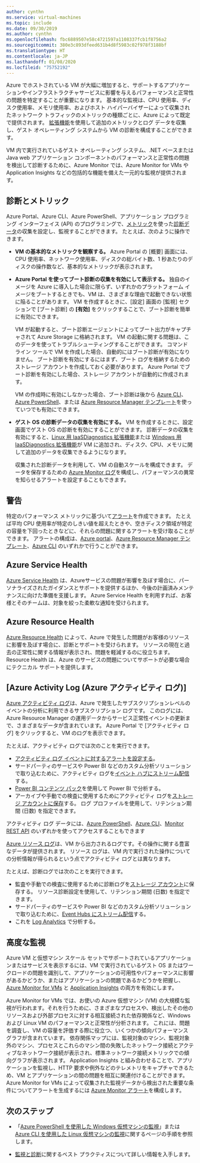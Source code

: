 ```yaml
---
author: cynthn
ms.service: virtual-machines
ms.topic: include
ms.date: 09/30/2019
ms.author: cynthn
ms.openlocfilehash: fbc6889507e58c4721597a1108337fcb1f8756a2
ms.sourcegitcommit: 380e3c893dfeed631b4d8f5983c02f978f3188bf
ms.translationtype: HT
ms.contentlocale: ja-JP
ms.lasthandoff: 01/08/2020
ms.locfileid: "75752192"
---
```

Azure でホストされている VM が大幅に増加すると、サポートするアプリケーションやインフラストラクチャサービスに影響を与えるパフォーマンスと正常性の問題を特定することが重要になります。 基本的な監視は、CPU 使用率、ディスク使用率、メモリ使用率、およびホスト ハイパーバイザーによって収集されたネットワーク トラフィックのメトリックの種類ごとに、Azure によって既定で提供されます。 [拡張機能](../articles/virtual-machines/windows/extensions-features.md)を使用して追加のメトリックとログ データを収集し、ゲスト オペレーティング システムから VM の診断を構成することができます。

VM 内で実行されているゲスト オペレーティング システム、.NET ベースまたは Java web アプリケーション コンポーネントのパフォーマンスと正常性の問題を検出して診断するために、Azure Monitor では、Azure Monitor for VMs や Application Insights などの包括的な機能を備えた一元的な監視が提供されます。

## <a name="diagnostics-and-metrics"></a>診断とメトリック 

Azure Portal、Azure CLI、Azure PowerShell、アプリケーション プログラミング インターフェイス (API) のプログラミングで、[メトリック](../articles/monitoring-and-diagnostics/monitoring-overview-metrics.md)を使った[診断データ](https://docs.microsoft.com/cli/azure/vm/diagnostics)の収集を設定し、監視することができます。 たとえば、次のように操作できます。

- **VM の基本的なメトリックを観察する。** Azure Portal の [概要] 画面には、CPU 使用率、ネットワーク使用率、ディスクの総バイト数、1 秒あたりのディスクの操作数など、基本的なメトリックが表示されます。

- **Azure Portal を使ってブート診断の収集を有効にして表示する。** 独自のイメージを Azure に導入した場合に限らず、いずれかのプラットフォーム イメージをブートするときでも、VM は、さまざまな理由で起動できない状態に陥ることがあります。 VM を作成するときに、[設定] 画面の [監視] セクションで [ブート診断] の **[有効]** をクリックすることで、ブート診断を簡単に有効にできます。

    VM が起動すると、ブート診断エージェントによってブート出力がキャプチャされて Azure Storage に格納されます。 VM の起動に関する問題は、このデータを使ってトラブルシューティングすることができます。 コマンド ライン ツールで VM を作成した場合、自動的にはブート診断が有効になりません。 ブート診断を有効にするにはまず、ブート ログを格納するためのストレージ アカウントを作成しておく必要があります。 Azure Portal でブート診断を有効にした場合、ストレージ アカウントが自動的に作成されます。

    VM の作成時に有効にしなかった場合、ブート診断は後から [Azure CLI](https://docs.microsoft.com/cli/azure/vm/boot-diagnostics)、[Azure PowerShell](https://docs.microsoft.com/powershell/module/az.compute/set-azvmbootdiagnostic)、または [Azure Resource Manager テンプレート](../articles/virtual-machines/windows/extensions-diagnostics-template.md)を使っていつでも有効にできます。

- **ゲスト OS の診断データの収集を有効にする。** VM を作成するときに、設定画面でゲスト OS の診断を有効にすることができます。 診断データの収集を有効にすると、[Linux 用 IaaSDiagnostics 拡張機能](../articles/virtual-machines/linux/diagnostic-extension.md)または [Windows 用 IaaSDiagnostics 拡張機能](../articles/virtual-machines/windows/ps-extensions-diagnostics.md)が VM に追加され、ディスク、CPU、メモリに関して追加のデータを収集できるようになります。

    収集された診断データを利用して、VM の自動スケールを構成できます。 データを保存するための [Azure Monitor ログ](../articles/azure-monitor/platform/data-platform-logs.md)を構成し、パフォーマンスの異常を知らせるアラートを設定することもできます。

## <a name="alerts"></a>警告

特定のパフォーマンス メトリックに基づいて[アラート](../articles/azure-monitor/platform/alerts-overview.md)を作成できます。 たとえば平均 CPU 使用率が特定のしきい値を超えたときや、空きディスク領域が特定の容量を下回ったときなどに、それらの問題に関するアラートを受け取ることができます。 アラートの構成は、[Azure portal](../articles/azure-monitor/platform/alerts-metric.md#create-with-azure-portal)、[Azure Resource Manager テンプレート](../articles/azure-monitor/platform/alerts-metric-create-templates.md)、[Azure CLI](../articles/azure-monitor/platform/alerts-metric.md#with-azure-cli) のいずれかで行うことができます。

## <a name="azure-service-health"></a>Azure Service Health

[Azure Service Health](../articles/service-health/service-health-overview.md) は、Azureサービスの問題が影響を及ぼす場合に、パーソナライズされたガイダンスとサポートを提供するほか、今後の計画済みメンテナンスに向けた準備を支援します。 Azure Service Health を利用すれば、お客様とそのチームは、対象を絞った柔軟な通知を受けられます。

## <a name="azure-resource-health"></a>Azure Resource Health

[Azure Resource Health](../articles/service-health/resource-health-overview.md) によって、Azure で発生した問題がお客様のリソースに影響を及ぼす場合に、診断とサポートを受けられます。 リソースの現在と過去の正常性に関する情報が表示され、問題を軽減するのに役立ちます。 Resource Health は、Azure のサービスの問題についてサポートが必要な場合にテクニカル サポートを提供します。

## <a name="azure-activity-log"></a>[Azure Activity Log (Azure アクティビティ ログ)]

[Azure アクティビティ ログ](../articles/azure-monitor/platform/platform-logs-overview.md)は、Azure で発生したサブスクリプションレベルのイベントの分析に利用できるサブスクリプション ログです。 このログには、Azure Resource Manager の運用データからサービス正常性イベントの更新まで、さまざまなデータが含まれています。 Azure Portal で [アクティビティ ログ] をクリックすると、VM のログを表示できます。

たとえば、アクティビティ ログでは次のことを実行できます。

- [アクティビティ ログ イベントに対するアラートを設定する](../articles/azure-monitor/platform/platform-logs-overview.md)。
- サードパーティのサービスや Power BI などのカスタム分析ソリューションで取り込むために、アクティビティ ログを[イベント ハブにストリーム配信](../articles/azure-monitor/platform/activity-logs-stream-event-hubs.md)する。
- [Power BI コンテンツ パック](https://powerbi.microsoft.com/documentation/powerbi-content-pack-azure-audit-logs/)を使用して Power BI で分析する。
- アーカイブや手動での検査に使用するためにアクティビティ ログを[ストレージ アカウントに保存](../articles/azure-monitor/platform/archive-activity-log.md)する。 ログ プロファイルを使用して、リテンション期間 (日数) を指定できます。

アクティビティ ログ データには、[Azure PowerShell](https://docs.microsoft.com/powershell/module/azurerm.insights/)、[Azure CLI](https://docs.microsoft.com/cli/azure/monitor)、[Monitor REST API](https://docs.microsoft.com/rest/api/monitor/) のいずれかを使ってアクセスすることもできます

[Azure リソース ログ](../articles/azure-monitor/platform/platform-logs-overview.md)は、VM から出力されるログです。その操作に関する豊富なデータが提供されます。 リソース ログは、VM 内で実行された操作についての分析情報が得られるという点でアクティビティ ログとは異なります。

たとえば、診断ログでは次のことを実行できます。

- 監査や手動での検査に使用するために診断ログを[ストレージ アカウント](../articles/azure-monitor/platform/archive-diagnostic-logs.md)に保存する。 リソース診断設定を使用して、リテンション期間 (日数) を指定できます。
- サードパーティのサービスや Power BI などのカスタム分析ソリューションで取り込むために、[Event Hubs にストリーム配信](../articles/azure-monitor/platform/resource-logs-stream-event-hubs.md)する。
- これを [Log Analytics](../articles/log-analytics/log-analytics-azure-storage.md) で分析する。

## <a name="advanced-monitoring"></a>高度な監視

Azure VM と仮想マシン スケール セットでサポートされているアプリケーションまたはサービスを表示するには、VM で実行されているゲスト OS またはワークロードの問題を識別して、アプリケーションの可用性やパフォーマンスに影響があるかどうか、またはアプリケーションの問題であるかどうかを把握し、[Azure Monitor for VMs](../articles/azure-monitor/insights/vminsights-overview.md) と [Application Insights](../articles/azure-monitor/app/app-insights-overview.md) の両方を有効にします。

Azure Monitor for VMs では、お使いの Azure 仮想マシン (VM) の大規模な監視が行われます。それを行うために、さまざまなプロセスや、検出したその他のリソースおよび外部プロセスに対する相互接続された依存関係など、Windows および Linux VM のパフォーマンスと正常性が分析されます。 これには、問題を調査し、VM の容量を評価する際に役立つ、いくつかの傾向パフォーマンス グラフが含まれています。 依存関係マップには、監視対象のマシン、監視対象外のマシン、プロセスとこれらのマシン間の失敗したネットワーク接続とアクティブなネットワーク接続が表示され、標準ネットワーク接続メトリックでの傾向グラフが表示されます。 Application Insights と組み合わせることで、アプリケーションを監視し、HTTP 要求や例外などのテレメトリをキャプチャできるため、VM とアプリケーションの間の問題を相互に関連付けることができます。 Azure Monitor for VMs によって収集された監視データから検出された重要な条件についてアラートを生成するには [Azure Monitor アラート](../articles/azure-monitor/platform/alerts-overview.md)を構成します。

## <a name="next-steps"></a>次のステップ

- 「[Azure PowerShell を使用した Windows 仮想マシンの監視](../articles/virtual-machines/windows/tutorial-monitoring.md)」または [Azure CLI を使用した Linux 仮想マシンの監視](../articles/virtual-machines/linux/tutorial-monitoring.md)に関するページの手順を参照します。

- [監視と診断](https://docs.microsoft.com/azure/architecture/best-practices/monitoring)に関するベスト プラクティスについて詳しい情報を入手します。
